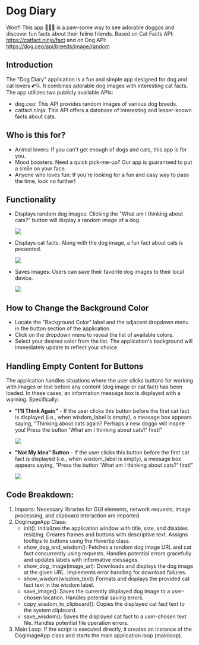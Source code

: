 # Dog Diary
Woof! This app 🐶🐾🐶 is a paw-some way to see adorable doggos and discover fun facts about their feline friends.
Based on Cat Facts API: https://catfact.ninja/fact and on Dog API: https://dog.ceo/api/breeds/image/random

## Introduction
The "Dog Diary"  application is a fun and simple app designed for dog and cat lovers 💕💘. It combines adorable dog images with interesting cat facts. The app utilizes two publicly available APIs:

- dog.ceo: This API provides random images of various dog breeds.
- catfact.ninja: This API offers a database of interesting and lesser-known facts about cats.

## Who is this for?
- Animal lovers: If you can't get enough of dogs and cats, this app is for you.
- Mood boosters: Need a quick pick-me-up? Our app is guaranteed to put a smile on your face.
- Anyone who loves fun: If you're looking for a fun and easy way to pass the time, look no further!

## Functionality
- Displays random dog images: Clicking the "What am I thinking about cats?" button will display a random image of a dog.

  ![](https://github.com/hrosicka/DogDiary/blob/master/doc/DogDiary.png)

- Displays cat facts: Along with the dog image, a fun fact about cats is presented.

  ![](https://github.com/hrosicka/DogDiary/blob/master/doc/DogDiary2.png)
  
- Saves images: Users can save their favorite dog images to their local device.

  ![](https://github.com/hrosicka/DogDiary/blob/master/doc/SaveImage.png)



## How to Change the Background Color

- Locate the "Background Color" label and the adjacent dropdown menu in the button section of the application.
- Click on the dropdown menu to reveal the list of available colors.
- Select your desired color from the list. The application's background will immediately update to reflect your choice.


## Handling Empty Content for Buttons

The application handles situations where the user clicks buttons for working with images or text before any content (dog image or cat fact) has been loaded. In these cases, an information message box is displayed with a warning. Specifically:

- **"I'll Think Again"** - If the user clicks this button before the first cat fact is displayed (i.e., when wisdom_label is empty), a message box appears saying, "Thinking about cats again? Perhaps a new doggo will inspire you! Press the button 'What am I thinking about cats?' first!"

  ![](https://github.com/hrosicka/DogDiary/blob/master/doc/ThinkAgainMessageBox.png)
  
- **"Not My Idea" Button** - If the user clicks this button before the first cat fact is displayed (i.e., when wisdom_label is empty), a message box appears saying, "Press the button 'What am I thinking about cats?' first!"

  ![](https://github.com/hrosicka/DogDiary/blob/master/doc/NotMyIdeaMessageBox.png)


## Code Breakdown:

1. Imports: Necessary libraries for GUI elements, network requests, image processing, and clipboard interaction are imported.
2. DogImageApp Class:
    -  init(): Initializes the application window with title, size, and disables resizing. Creates frames and buttons with descriptive text. Assigns tooltips to buttons using the Hovertip class.
    -  show_dog_and_wisdom(): Fetches a random dog image URL and cat fact concurrently using requests. Handles potential errors gracefully and updates labels with informative messages.
    -  show_dog_image(image_url): Downloads and displays the dog image at the given URL. Implements error handling for download failures.
    -  show_wisdom(wisdom_text): Formats and displays the provided cat fact text in the wisdom label.
    -  save_image(): Saves the currently displayed dog image to a user-chosen location. Handles potential saving errors.
    -  copy_wisdom_to_clipboard(): Copies the displayed cat fact text to the system clipboard.
    -  save_wisdom(): Saves the displayed cat fact to a user-chosen text file. Handles potential file operation errors.
4. Main Loop: If the script is executed directly, it creates an instance of the DogImageApp class and starts the main application loop (mainloop).
